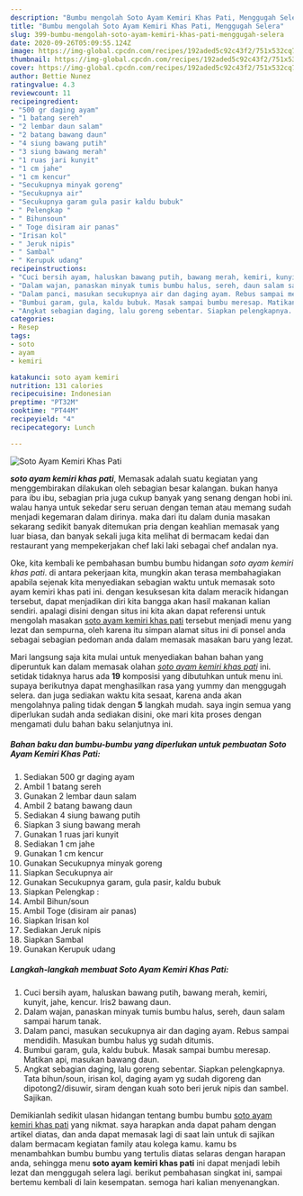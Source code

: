 ```yaml
---
description: "Bumbu mengolah Soto Ayam Kemiri Khas Pati, Menggugah Selera"
title: "Bumbu mengolah Soto Ayam Kemiri Khas Pati, Menggugah Selera"
slug: 399-bumbu-mengolah-soto-ayam-kemiri-khas-pati-menggugah-selera
date: 2020-09-26T05:09:55.124Z
image: https://img-global.cpcdn.com/recipes/192aded5c92c43f2/751x532cq70/soto-ayam-kemiri-khas-pati-foto-resep-utama.jpg
thumbnail: https://img-global.cpcdn.com/recipes/192aded5c92c43f2/751x532cq70/soto-ayam-kemiri-khas-pati-foto-resep-utama.jpg
cover: https://img-global.cpcdn.com/recipes/192aded5c92c43f2/751x532cq70/soto-ayam-kemiri-khas-pati-foto-resep-utama.jpg
author: Bettie Nunez
ratingvalue: 4.3
reviewcount: 11
recipeingredient:
- "500 gr daging ayam"
- "1 batang sereh"
- "2 lembar daun salam"
- "2 batang bawang daun"
- "4 siung bawang putih"
- "3 siung bawang merah"
- "1 ruas jari kunyit"
- "1 cm jahe"
- "1 cm kencur"
- "Secukupnya minyak goreng"
- "Secukupnya air"
- "Secukupnya garam gula pasir kaldu bubuk"
- " Pelengkap "
- " Bihunsoun"
- " Toge disiram air panas"
- "Irisan kol"
- " Jeruk nipis"
- " Sambal"
- " Kerupuk udang"
recipeinstructions:
- "Cuci bersih ayam, haluskan bawang putih, bawang merah, kemiri, kunyit, jahe, kencur. Iris2 bawang daun."
- "Dalam wajan, panaskan minyak tumis bumbu halus, sereh, daun salam sampai harum tanak."
- "Dalam panci, masukan secukupnya air dan daging ayam. Rebus sampai mendidih. Masukan bumbu halus yg sudah ditumis."
- "Bumbui garam, gula, kaldu bubuk. Masak sampai bumbu meresap. Matikan api, masukan bawang daun."
- "Angkat sebagian daging, lalu goreng sebentar. Siapkan pelengkapnya. Tata bihun/soun, irisan kol, daging ayam yg sudah digoreng dan dipotong2/disuwir, siram dengan kuah soto beri jeruk nipis dan sambel. Sajikan."
categories:
- Resep
tags:
- soto
- ayam
- kemiri

katakunci: soto ayam kemiri 
nutrition: 131 calories
recipecuisine: Indonesian
preptime: "PT32M"
cooktime: "PT44M"
recipeyield: "4"
recipecategory: Lunch

---
```



![Soto Ayam Kemiri Khas Pati](https://img-global.cpcdn.com/recipes/192aded5c92c43f2/751x532cq70/soto-ayam-kemiri-khas-pati-foto-resep-utama.jpg)

<b><i>soto ayam kemiri khas pati</i></b>, Memasak adalah suatu kegiatan yang menggembirakan dilakukan oleh sebagian besar kalangan. bukan hanya para ibu ibu, sebagian pria juga cukup banyak yang senang dengan hobi ini. walau hanya untuk sekedar seru seruan dengan teman atau memang sudah menjadi kegemaran dalam dirinya. maka dari itu dalam dunia masakan sekarang sedikit banyak ditemukan pria dengan keahlian memasak yang luar biasa, dan banyak sekali juga kita melihat di bermacam kedai dan restaurant yang mempekerjakan chef laki laki sebagai chef andalan nya.



Oke, kita kembali ke pembahasan bumbu bumbu hidangan <i>soto ayam kemiri khas pati</i>. di antara pekerjaan kita, mungkin akan terasa membahagiakan apabila sejenak kita menyediakan sebagian waktu untuk memasak soto ayam kemiri khas pati ini. dengan kesuksesan kita dalam meracik hidangan tersebut, dapat menjadikan diri kita bangga akan hasil makanan kalian sendiri. apalagi disini dengan situs ini kita akan dapat referensi untuk mengolah masakan <u>soto ayam kemiri khas pati</u> tersebut menjadi menu yang lezat dan sempurna, oleh karena itu simpan alamat situs ini di ponsel anda sebagai sebagian pedoman anda dalam memasak masakan baru yang lezat.


Mari langsung saja kita mulai untuk menyediakan bahan bahan yang diperuntuk kan dalam memasak olahan <u><i>soto ayam kemiri khas pati</i></u> ini. setidak tidaknya harus ada <b>19</b> komposisi yang dibutuhkan untuk menu ini. supaya berikutnya dapat menghasilkan rasa yang yummy dan menggugah selera. dan juga sediakan waktu kita sesaat, karena anda akan mengolahnya paling tidak dengan <b>5</b> langkah mudah. saya ingin semua yang diperlukan sudah anda sediakan disini, oke mari kita proses dengan mengamati dulu bahan baku selanjutnya ini.

<!--inarticleads1-->

##### Bahan baku dan bumbu-bumbu yang diperlukan untuk pembuatan Soto Ayam Kemiri Khas Pati:

1. Sediakan 500 gr daging ayam
1. Ambil 1 batang sereh
1. Gunakan 2 lembar daun salam
1. Ambil 2 batang bawang daun
1. Sediakan 4 siung bawang putih
1. Siapkan 3 siung bawang merah
1. Gunakan 1 ruas jari kunyit
1. Sediakan 1 cm jahe
1. Gunakan 1 cm kencur
1. Gunakan Secukupnya minyak goreng
1. Siapkan Secukupnya air
1. Gunakan Secukupnya garam, gula pasir, kaldu bubuk
1. Siapkan  Pelengkap :
1. Ambil  Bihun/soun
1. Ambil  Toge (disiram air panas)
1. Siapkan Irisan kol
1. Sediakan  Jeruk nipis
1. Siapkan  Sambal
1. Gunakan  Kerupuk udang




<!--inarticleads2-->

##### Langkah-langkah membuat Soto Ayam Kemiri Khas Pati:

1. Cuci bersih ayam, haluskan bawang putih, bawang merah, kemiri, kunyit, jahe, kencur. Iris2 bawang daun.
1. Dalam wajan, panaskan minyak tumis bumbu halus, sereh, daun salam sampai harum tanak.
1. Dalam panci, masukan secukupnya air dan daging ayam. Rebus sampai mendidih. Masukan bumbu halus yg sudah ditumis.
1. Bumbui garam, gula, kaldu bubuk. Masak sampai bumbu meresap. Matikan api, masukan bawang daun.
1. Angkat sebagian daging, lalu goreng sebentar. Siapkan pelengkapnya. Tata bihun/soun, irisan kol, daging ayam yg sudah digoreng dan dipotong2/disuwir, siram dengan kuah soto beri jeruk nipis dan sambel. Sajikan.




Demikianlah sedikit ulasan hidangan tentang bumbu bumbu <u>soto ayam kemiri khas pati</u> yang nikmat. saya harapkan anda dapat paham dengan artikel diatas, dan anda dapat memasak lagi di saat lain untuk di sajikan dalam bermacam kegiatan family atau kolega kamu. kamu bs menambahkan bumbu bumbu yang tertulis diatas selaras dengan harapan anda, sehingga menu <b>soto ayam kemiri khas pati</b> ini dapat menjadi lebih lezat dan menggugah selera lagi. berikut pembahasan singkat ini, sampai bertemu kembali di lain kesempatan. semoga hari kalian menyenangkan.
